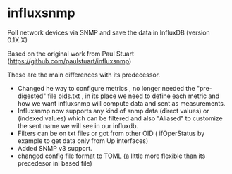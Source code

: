 influxsnmp
==========
Poll network devices via SNMP and save the data in InfluxDB (version 0.1X.X)

Based on the original work from Paul Stuart (https://github.com/paulstuart/influxsnmp)

These are the main differences with its predecessor.

* Changed he way to configure metrics , no longer needed the "pre-digested" file oids.txt , in its place we need to define each metric and how we want influxsnmp will compute data and sent as measurements.
* Influxsnmp now supports any kind of snmp data (direct values) or (indexed values) which can be filtered and also "Aliased" to customize the sent name we will see in our influxdb.
* Filters can be on txt files or got from other OID ( ifOperStatus by example to get data only from Up interfaces)
* Added SNMP v3 support.
* changed config file format to TOML (a little more flexible than its precedesor ini based file)
